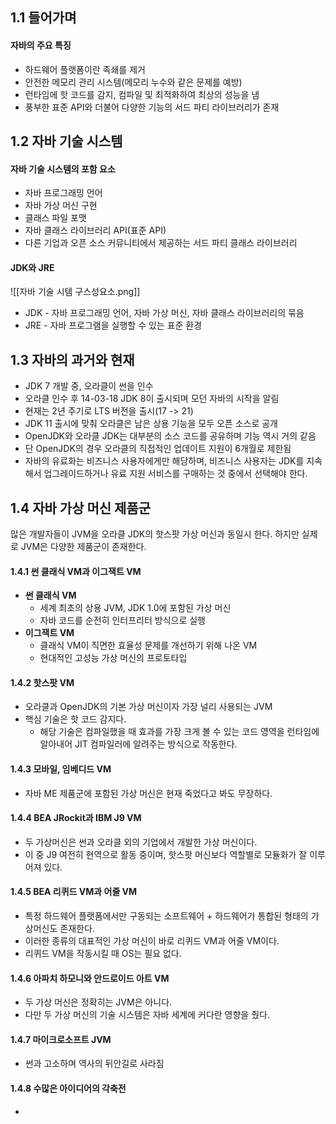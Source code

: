 ## 1.1 들어가며
#### 자바의 주요 특징
- 하드웨어 플랫폼이란 족쇄를 제거
- 안전한 메모리 관리 시스템(메모리 누수와 같은 문제를 예방)
- 런타임에 핫 코드를 감지, 컴파일 및 최적화하여 최상의 성능을 냄
- 풍부한 표준 API와 더불어 다양한 기능의 서드 파티 라이브러리가 존재
## 1.2 자바 기술 시스템
#### 자바 기술 시스템의 포함 요소
- 자바 프로그래밍 언어
- 자바 가상 머신 구현
- 클래스 파일 포맷
- 자바 클래스 라이브러리 API(표준 API)
- 다른 기업과 오픈 소스 커뮤니티에서 제공하는 서드 파티 클래스 라이브러리
#### JDK와 JRE
![[자바 기술 시템 구스성요소.png]]
- JDK - 자바 프로그래밍 언어, 자바 가상 머신, 자바 클래스 라이브러리의 묶음
- JRE - 자바 프로그램을 실행할 수 있는 표준 환경
## 1.3 자바의 과거와 현재
- JDK 7 개발 중, 오라클이 썬을 인수
- 오라클 인수 후 14-03-18 JDK 8이 출시되며 모던 자바의 시작을 알림
- 현재는 2년 주기로 LTS 버전을 출시(17 -> 21)
- JDK 11 출시에 맞춰 오라클은 남은 상용 기능을 모두 오픈 소스로 공개
- OpenJDK와 오라클 JDK는 대부분의 소스 코드를 공유하며 기능 역시 거의 같음
- 단 OpenJDK의 경우 오라클의 직접적인 업데이트 지원이 6개월로 제한됨
- 자바의 유료화는 비즈니스 사용자에게만 해당하며, 비즈니스 사용자는 JDK를 지속해서 업그레이드하거나 유료 지원 서비스를 구매하는 것 중에서 선택해야 한다.
## 1.4 자바 가상 머신 제품군
많은 개발자들이 JVM을 오라클 JDK의 핫스팟 가상 머신과 동일시 한다.
하지만 실제로 JVM은 다양한 제품군이 존재한다.
#### 1.4.1 썬 클래식 VM과 이그잭트 VM
- **썬 클래식 VM** 
	- 세계 최초의 상용 JVM, JDK 1.0에 포함된 가상 머신
	- 자바 코드를 순전히 인터프리터 방식으로 실행
- **이그잭트 VM**
	- 클래식 VM이 직면한 효율성 문제를 개선하기 위해 나온 VM
	- 현대적인 고성능 가상 머신의 프로토타입
#### 1.4.2 핫스팟 VM
- 오라클과 OpenJDK의 기본 가상 머신이자 가장 널리 사용되는 JVM
- 핵심 기술은 핫 코드 감지다.
	- 해당 기술은 컴파일했을 때 효과를 가장 크게 볼 수 있는 코드 영역을 런타임에 알아내어 JIT 컴파일러에 알려주는 방식으로 작동한다.
#### 1.4.3 모바일, 임베디드 VM
- 자바 ME 제품군에 포함된 가상 머신은 현재 죽었다고 봐도 무장하다.
#### 1.4.4 BEA JRockit과 IBM J9 VM
- 두 가상머신은 썬과 오라클 외의 기업에서 개발한 가상 머신이다.
- 이 중 J9 여전히 현역으로 활동 중이며, 핫스팟 머신보다 역할별로 모듈화가 잘 이루어져 있다.
#### 1.4.5 BEA 리퀴드 VM과 어줄 VM
- 특정 하드웨어 플랫폼에서만 구동되는 소프트웨어 + 하드웨어가 통합된 형태의 가상머신도 존재한다.
- 이러한 종류의 대표적인 가상 머신이 바로 리퀴드 VM과 어줄 VM이다.
- 리퀴드 VM을 작동시킬 때 OS는 필요 없다.
#### 1.4.6 아파치 하모니와 안드로이드 아트 VM
- 두 가상 머신은 정확히는 JVM은 아니다.
- 다만 두 가상 머신의 기술 시스템은 자바 세계에 커다란 영향을 줬다.
#### 1.4.7 마이크로소프트 JVM
- 썬과 고소하며 역사의 뒤안길로 사라짐
#### 1.4.8 수많은 아이디어의 각축전
- 